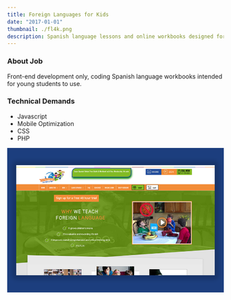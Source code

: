 ```yaml
---
title: Foreign Languages for Kids
date: "2017-01-01"
thumbnail: ./fl4k.png
description: Spanish language lessons and online workbooks designed for children.
---
```


### About Job

Front-end development only, coding Spanish language workbooks intended for young students to use.

### Technical Demands

<ul>
    <li>Javascript</li>
    <li>Mobile Optimization</li>
    <li>CSS</li>
    <li>PHP</li>
</ul>

![Foreign Languages for Kids portfolio image](./fl4k.png)
